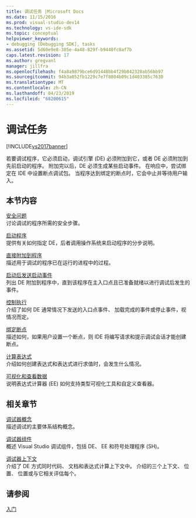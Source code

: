 ```yaml
---
title: 调试任务 |Microsoft Docs
ms.date: 11/15/2016
ms.prod: visual-studio-dev14
ms.technology: vs-ide-sdk
ms.topic: conceptual
helpviewer_keywords:
- debugging [Debugging SDK], tasks
ms.assetid: 5d60e9e8-305e-4a48-829f-b9440fc8af7b
caps.latest.revision: 17
ms.author: gregvanl
manager: jillfra
ms.openlocfilehash: f4a8a9879bce6d91448bb4f29b842328ab56bb97
ms.sourcegitcommit: 94b3a052fb1229c7e7f8804b09c1d403385c7630
ms.translationtype: MT
ms.contentlocale: zh-CN
ms.lasthandoff: 04/23/2019
ms.locfileid: "68200615"
---
```

# <a name="debugging-tasks"></a>调试任务
[!INCLUDE[vs2017banner](../../includes/vs2017banner.md)]

若要调试程序，它必须启动，调试引擎 (DE) 必须附加到它，或者 DE 必须附加到先前启动的程序。 附加完以后，DE 必须生成某些启动事件。 在响应中，尝试绑定在 IDE 中设置断点调试包。 当程序达到绑定的断点时，它会中止并等待用户输入。  
  
## <a name="in-this-section"></a>本节内容  
 [安全问题](../../extensibility/debugger/security-issues.md)  
 讨论调试的程序所需的安全步骤。  
  
 [启动程序](../../extensibility/debugger/launching-a-program.md)  
 提供有关如何指定 DE，后者调用操作系统来启动程序的分步说明。  
  
 [直接附加到程序](../../extensibility/debugger/attaching-directly-to-a-program.md)  
 描述用于调试的程序已在运行的进程中的过程。  
  
 [启动后发送启动事件](../../extensibility/debugger/sending-startup-events-after-a-launch.md)  
 列出 DE 附加到程序中，直到该程序在主入口点且已准备就绪以进行调试后发生的事件。  
  
 [控制执行](../../extensibility/debugger/control-of-execution.md)  
 介绍了如何 DE 通常情况下发送的入口点事件、 加载完成的事件或停止事件，视情况而定。  
  
 [绑定断点](../../extensibility/debugger/binding-breakpoints.md)  
 描述如何，如果用户设置一个断点，则 IDE 将编写请求和提示调试会话才能创建断点。  
  
 [计算表达式](../../extensibility/debugger/evaluating-expressions.md)  
 介绍如何创建表达式和表达式进行求值时，会发生什么情况。  
  
 [可视化和查看数据](../../extensibility/debugger/visualizing-and-viewing-data.md)  
 说明表达式计算器 (EE) 如何支持类型可视化工具和自定义查看器。  
  
## <a name="related-sections"></a>相关章节  
 [调试器概念](../../extensibility/debugger/debugger-concepts.md)  
 描述调试的主要体系结构概念。  
  
 [调试器组件](../../extensibility/debugger/debugger-components.md)  
 概述 Visual Studio 调试组件，包括 DE、 EE 和符号处理程序 (SH)。  
  
 [调试器上下文](../../extensibility/debugger/debugger-contexts.md)  
 介绍了 DE 方式同时代码、 文档和表达式计算上下文中。 介绍的三个上下文、 位置、 位置或与它相关评估每个。  
  
## <a name="see-also"></a>请参阅  
 [入门](../../extensibility/debugger/getting-started-with-debugger-extensibility.md)
